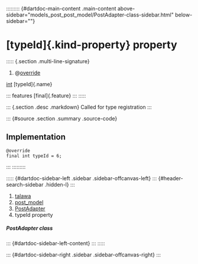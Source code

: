 ::::::::: {#dartdoc-main-content .main-content above-sidebar="models_post_post_model/PostAdapter-class-sidebar.html" below-sidebar=""}
<div>

# [typeId]{.kind-property} property

</div>

::::: {.section .multi-line-signature}
<div>

1.  @[override](https://api.flutter.dev/flutter/dart-core/override-constant.html)

</div>

[int](https://api.flutter.dev/flutter/dart-core/int-class.html)
[typeId]{.name}

::: features
[final]{.feature}
:::
:::::

::: {.section .desc .markdown}
Called for type registration
:::

::: {#source .section .summary .source-code}
## Implementation

``` language-dart
@override
final int typeId = 6;
```
:::
:::::::::

::::: {#dartdoc-sidebar-left .sidebar .sidebar-offcanvas-left}
::: {#header-search-sidebar .hidden-l}
:::

1.  [talawa](../../index.html)
2.  [post_model](../../models_post_post_model/)
3.  [PostAdapter](../../models_post_post_model/PostAdapter-class.html)
4.  typeId property

##### PostAdapter class

::: {#dartdoc-sidebar-left-content}
:::
:::::

::: {#dartdoc-sidebar-right .sidebar .sidebar-offcanvas-right}
:::

